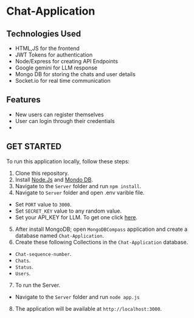 # Chat-Application

## Technologies Used
- HTML,JS for the frontend
- JWT Tokens for authentication
- Node/Express for creating API Endpoints
- Google gemini for LLM response
- Mongo DB for storing the chats and user details
- Socket.io for real time communication

## Features 
- New users can register themselves 
- User can login through their credentials
- 




## GET STARTED
To run this application locally, follow these steps:
1. Clone this repository.
2. Install [Node.Js](https://nodejs.org/en/download) and [Mondo DB](https://www.mongodb.com/try/download/community).
3. Navigate to the `Server` folder and run `npm install`.
4. Navigate to `Server` folder and open .env varible file.
  - Set `PORT` value to `3000`.
  - Set `SECRET_KEY` value to any random value.
  - Set your API_KEY for LLM. To get one click [here](https://ai.google.dev/gemini-api/docs/api-key).
5. After install MongoDB; open `MongoDBCompass` application and create a database named `Chat-Application`.
6. Create these following Collections in the `Chat-Application` database.
  - `Chat-sequence-number`.
  - `Chats`.
  - `Status`.
  - `Users`.
7. To run the Server.
  - Navigate to the `Server` folder and run `node app.js`
8. The application will be available at `http://localhost:3000`.
